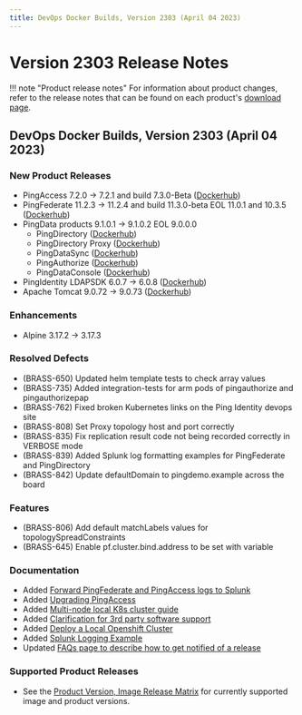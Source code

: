 ```yaml
---
title: DevOps Docker Builds, Version 2303 (April 04 2023)
---
```


# Version 2303 Release Notes

!!! note "Product release notes"
For information about product changes, refer to the release notes that can be found on each product's [download page](https://www.pingidentity.com/en/resources/downloads.html).

## DevOps Docker Builds, Version 2303 (April 04 2023)

### New Product Releases
- PingAccess 7.2.0 -> 7.2.1 and build 7.3.0-Beta ([Dockerhub](https://hub.docker.com/r/pingidentity/pingaccess))
- PingFederate 11.2.3 -> 11.2.4 and build 11.3.0-beta EOL 11.0.1 and 10.3.5 ([Dockerhub](https://hub.docker.com/r/pingidentity/pingfederate))
- PingData products 9.1.0.1 -> 9.1.0.2 EOL 9.0.0.0
    - PingDirectory ([Dockerhub](https://hub.docker.com/r/pingidentity/pingdirectory))
    - PingDirectory Proxy ([Dockerhub](https://hub.docker.com/r/pingidentity/pingdirectoryproxy))
    - PingDataSync ([Dockerhub](https://hub.docker.com/r/pingidentity/pingdatasync))
    - PingAuthorize ([Dockerhub](https://hub.docker.com/r/pingidentity/pingauthorize))
    - PingDataConsole ([Dockerhub](https://hub.docker.com/r/pingidentity/pingdataconsole))
- PingIdentity LDAPSDK 6.0.7 -> 6.0.8 ([Dockerhub](https://hub.docker.com/r/pingidentity/ldap-sdk-tools))
- Apache Tomcat 9.0.72 -> 9.0.73 ([Dockerhub](https://hub.docker.com/r/pingidentity/apache-jmeter))

### Enhancements
- Alpine 3.17.2 -> 3.17.3

### Resolved Defects
- (BRASS-650) Updated helm template tests to check array values
- (BRASS-735) Added integration-tests for arm pods of pingauthorize and pingauthorizepap
- (BRASS-762) Fixed broken Kubernetes links on the Ping Identity devops site
- (BRASS-808) Set Proxy topology host and port correctly
- (BRASS-835) Fix replication result code not being recorded correctly in VERBOSE mode
- (BRASS-839) Added Splunk log formatting examples for PingFederate and PingDirectory
- (BRASS-842) Update defaultDomain to pingdemo.example across the board


### Features
- (BRASS-806) Add default matchLabels values for topologySpreadConstraints
- (BRASS-645) Enable pf.cluster.bind.address to be set with variable

### Documentation
- Added [Forward PingFederate and PingAccess logs to Splunk](https://devops.pingidentity.com/how-to/splunkLogging/)
- Added [Upgrading PingAccess](https://devops.pingidentity.com/how-to/upgradePingAccess/)
- Added [Multi-node local K8s cluster guide](https://devops.pingidentity.com/deployment/deployFullK8s/)
- Added [Clarification for 3rd party software support](https://devops.pingidentity.com/home/3rdPartySoftware/)
- Added [Deploy a Local Openshift Cluster](https://videos.pingidentity.com/detail/videos/devops/video/6319613511112/openshift-local-demonstration)
- Added [Splunk Logging Example](https://videos.pingidentity.com/detail/videos/devops/video/6323662641112/splunk-logging-demonstration)
- Updated [FAQs page to describe how to get notified of a release](https://devops.pingidentity.com/reference/faqs/)

### Supported Product Releases
- See the [Product Version, Image Release Matrix](../docker-images/productVersionMatrix.md)
  for currently supported image and product versions.
